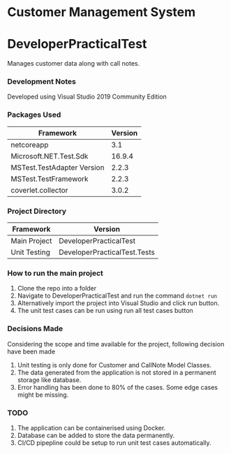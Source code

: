 # Customer Management System

# DeveloperPracticalTest
Manages customer data along with call notes.

### Development Notes
Developed using Visual Studio 2019 Community Edition

### Packages Used
| Framework      | Version     |
| -------------- | ----------- |
| netcoreapp     | 3.1         |
| Microsoft.NET.Test.Sdk | 16.9.4 | 
| MSTest.TestAdapter Version | 2.2.3 |
| MSTest.TestFramework | 2.2.3 |
| coverlet.collector | 3.0.2 |

### Project Directory
| Framework      | Version     |
| -------------- | ----------- |
| Main Project   | DeveloperPracticalTest         |
| Unit Testing   | DeveloperPracticalTest.Tests   | 

### How to run the main project
1. Clone the repo into a folder
2. Navigate to DeveloperPracticalTest and run the command  ```dotnet run```
3. Alternatively import the project into Visual Studio and click run button.
4. The unit test cases can be run using run all test cases button

### Decisions Made
Considering the scope and time available for the project, following decision have been made
1. Unit testing is only done for Customer and CallNote Model Classes.
2. The data generated from the application is not stored in a permanent storage like database.
3. Error handling has been done to 80% of the cases. Some edge cases might be missing.

### TODO
1. The application can be containerised using Docker.
2. Database can be added to store the data permanently.
3. CI/CD pipepline could be setup to run unit test cases automatically.

